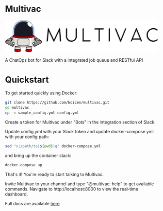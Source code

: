 # Multivac

<p align="center">
  <img src="https://raw.githubusercontent.com/bcicen/multivac/master/logo.png" alt="Statsquid"/>
</p>

A ChatOps bot for Slack with a integrated job queue and RESTful API

# Quickstart

To get started quickly using Docker:
```bash
git clone https://github.com/bcicen/multivac.git
cd multivac
cp -v sample_config.yml config.yml
```

Create a token for Multivac under "Bots" in the integration section of Slack.

Update config.yml with your Slack token and update docker-compose.yml with your config path:
```bash
sed "s|/path/to|$(pwd)|g" docker-compose.yml
```
and bring up the container stack:
```bash
docker-compose up
```

That's it! You're ready to start talking to Multivac.

Invite Multivac to your channel and type "@multivac: help" to get available commands. Navigate to http://localhost:8000 to view the real-time dashboard.

Full docs are available [here](http://bcicen.github.io/multivac_www/)
